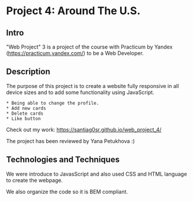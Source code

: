 # Project 4: Around The U.S.

## Intro

"Web Project" 3 is a project of the course with Practicum by Yandex (https://practicum.yandex.com/) to be a Web Developer.

## Description

The purpose of this project is to create a website fully responsive in all device sizes and to add some functionality using JavaScript.

    * Being able to change the profile.
    * Add new cards
    * Delete cards
    * Like button

Check out my work: https://santiag0sr.github.io/web_project_4/

The project has been reviewed by Yana Petukhova :)

## Technologies and Techniques

We were introduce to JavasScript and also used CSS and HTML language to create the webpage.

We also organize the code so it is BEM compliant.

